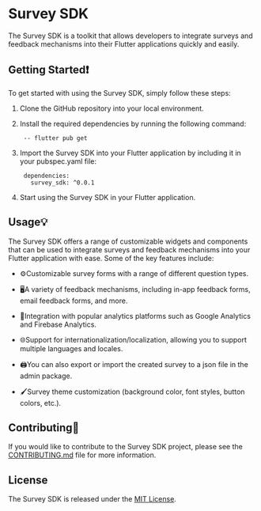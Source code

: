 # Survey SDK

The Survey SDK is a toolkit that allows developers to integrate surveys and feedback mechanisms into their Flutter applications quickly and easily.

## Getting Started❗

To get started with using the Survey SDK, simply follow these steps:

1. Clone the GitHub repository into your local environment.

2. Install the required dependencies by running the following command:

        -- flutter pub get

3. Import the Survey SDK into your Flutter application by including it in your pubspec.yaml file:

        dependencies:
          survey_sdk: ^0.0.1

4. Start using the Survey SDK in your Flutter application.

## Usage💡

The Survey SDK offers a range of customizable widgets and components that can be used to integrate surveys and feedback mechanisms into your Flutter application with ease. Some of the key features include:

- ⚙️Customizable survey forms with a range of different question types.

- 🖥️A variety of feedback mechanisms, including in-app feedback forms, email feedback forms, and more.

- 🧿Integration with popular analytics platforms such as Google Analytics and Firebase Analytics.

- 🌐Support for internationalization/localization, allowing you to support multiple languages and locales.

- 🖨️You can also export or import the created survey to a json file in the admin package.

- 🖌️Survey theme customization (background color, font styles, button colors, etc.).

## Contributing🤝

If you would like to contribute to the Survey SDK project, please see the [CONTRIBUTING.md](CONTRIBUTING.md) file for more information.

## License

The Survey SDK is released under the [MIT License](LICENSE).